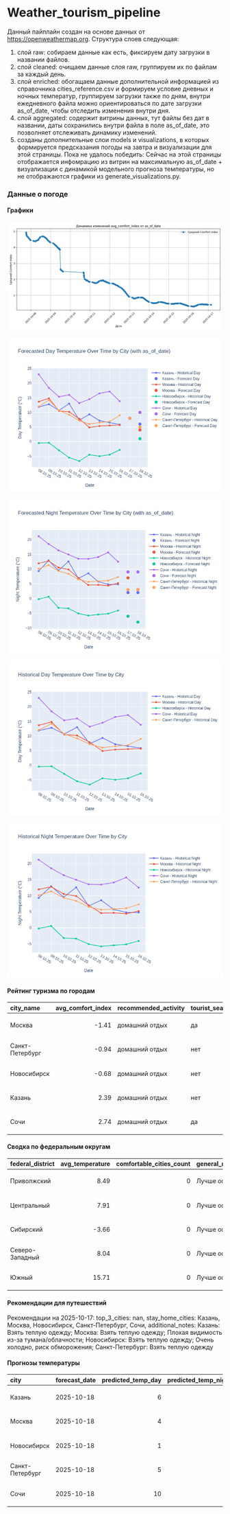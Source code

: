 # Weather_tourism_pipeline
Данный пайплайн создан на основе данных от https://openweathermap.org.
Структура слоев следующая:
  1) слой raw: 
  собираем данные как есть, фиксируем дату загрузки в названии файлов.
  2) слой cleaned:
  очищаем данные слоя raw, группируем их по файлам за каждый день.
  3) слой enriched:
  обогащаем данные дополнительной информацией из справочника cities_reference.csv и формируем условие дневных и ночных температур,
  группируем загрузки также по дням, внутри ежедневного файла можно ориентироваться по дате загрузки as_of_date, чтобы отследить изменения внутри дня.
  4) слой aggregated:
   содержит витрины данных, тут файлы без дат в названии, даты сохранились внутри файла в поле as_of_date, это позволняет отслеживать динамику изменений.
  6) созданы дополнительные слои models и visualizations, в которых формируется предсказания погоды на завтра и визуализации для этой страницы.
  Пока не удалось победить: Сейчас на этой страницы отображается инфомрацию из витрин на максимальную as_of_date + визуализации с динамикой модельного прогноза температуры, 
  но не отображаются графики из generate_visualizations.py.
<!-- WEATHER DATA START -->
### Данные о погоде

#### Графики
![Comfort Index Trend](data/visualizations/comfort_index_trend.png)

![Forecasted Day Temperature](data/visualizations/forecasted_day_temperature.png)

![Forecasted Night Temperature](data/visualizations/forecasted_night_temperature.png)

![Historical Day Temperature](data/visualizations/historical_day_temperature.png)

![Historical Night Temperature](data/visualizations/historical_night_temperature.png)

#### Рейтинг туризма по городам
| city_name       |   avg_comfort_index | recommended_activity   | tourist_season_match   | tourism_season   | tour_recommendation       | as_of_date          |
|:----------------|--------------------:|:-----------------------|:-----------------------|:-----------------|:--------------------------|:--------------------|
| Москва          |               -1.41 | домашний отдых         | да                     | Круглогодично    | домашний отдых в сезон    | 2025-10-17 03:14:00 |
| Санкт-Петербург |               -0.94 | домашний отдых         | нет                    | Май-Сентябрь     | домашний отдых вне сезона | 2025-10-17 03:14:00 |
| Новосибирск     |               -0.68 | домашний отдых         | нет                    | Июнь-Август      | домашний отдых вне сезона | 2025-10-17 03:14:00 |
| Казань          |                2.39 | домашний отдых         | нет                    | Май-Сентябрь     | домашний отдых вне сезона | 2025-10-17 03:14:00 |
| Сочи            |                2.74 | домашний отдых         | да                     | Май-Октябрь      | домашний отдых в сезон    | 2025-10-17 03:14:00 |

#### Сводка по федеральным округам
| federal_district   |   avg_temperature |   comfortable_cities_count | general_recommendation   | as_of_date          |
|:-------------------|------------------:|---------------------------:|:-------------------------|:--------------------|
| Приволжский        |              8.49 |                          0 | Лучше остаться дома      | 2025-10-17 03:14:00 |
| Центральный        |              7.91 |                          0 | Лучше остаться дома      | 2025-10-17 03:14:00 |
| Сибирский          |             -3.66 |                          0 | Лучше остаться дома      | 2025-10-17 03:14:00 |
| Северо-Западный    |              8.04 |                          0 | Лучше остаться дома      | 2025-10-17 03:14:00 |
| Южный              |             15.71 |                          0 | Лучше остаться дома      | 2025-10-17 03:14:00 |

#### Рекомендации для путешествий
Рекомендации на 2025-10-17: top_3_cities: nan, stay_home_cities: Казань, Москва, Новосибирск, Санкт-Петербург, Сочи, additional_notes: Казань: Взять теплую одежду; Москва: Взять теплую одежду; Плохая видимость из-за тумана/облачности; Новосибирск: Взять теплую одежду; Очень холодно, риск обморожения; Санкт-Петербург: Взять теплую одежду

#### Прогнозы температуры
| city            | forecast_date   |   predicted_temp_day |   predicted_temp_night | model_type       | as_of_date          |
|:----------------|:----------------|---------------------:|-----------------------:|:-----------------|:--------------------|
| Казань          | 2025-10-18      |                    6 |                      2 | LinearRegression | 2025-10-17 03:14:27 |
| Москва          | 2025-10-18      |                    4 |                      3 | LinearRegression | 2025-10-17 03:14:27 |
| Новосибирск     | 2025-10-18      |                    1 |                     -8 | LinearRegression | 2025-10-17 03:14:27 |
| Санкт-Петербург | 2025-10-18      |                    5 |                      3 | LinearRegression | 2025-10-17 03:14:27 |
| Сочи            | 2025-10-18      |                   10 |                      9 | LinearRegression | 2025-10-17 03:14:27 |


<!-- WEATHER DATA END -->
